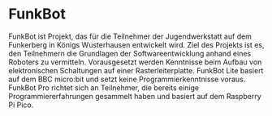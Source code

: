 # FunkBot

FunkBot ist Projekt, das für die Teilnehmer der Jugendwerkstatt auf dem Funkerberg in Königs Wusterhausen entwickelt wird. Ziel des Projekts ist es, den Teilnehmern die Grundlagen der Softwareentwicklung anhand eines Roboters zu vermitteln. Vorausgesetzt werden Kenntnisse beim Aufbau von elektronischen Schaltungen auf einer Rasterleiterplatte.
FunkBot Lite basiert auf dem BBC micro:bit und setzt keine Programmierkenntnisse voraus.
FunkBot Pro richtet sich an Teilnehmer, die bereits einige Programmiererfahrungen gesammelt haben und basiert auf dem Raspberry Pi Pico.
